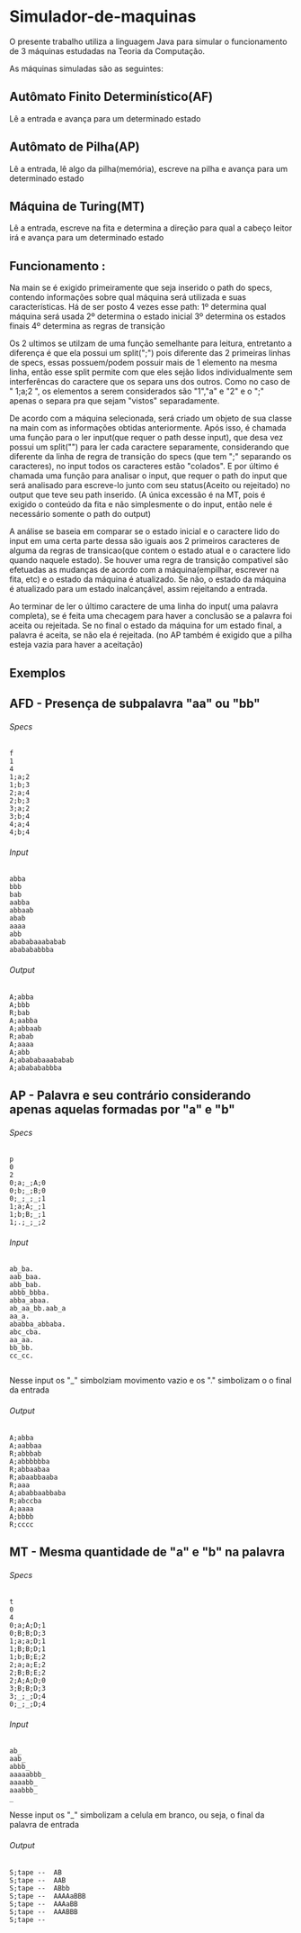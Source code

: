 # Simulador-de-maquinas

O presente trabalho utiliza a linguagem Java para simular o funcionamento de 3 máquinas estudadas na Teoria da Computação.

As máquinas simuladas são as seguintes:

## Autômato Finito Determinístico(AF) 
Lê a entrada e avança para um determinado estado

## Autômato de Pilha(AP) 
Lê a entrada, lê algo da pilha(memória), escreve na pilha e avança para um determinado estado

## Máquina de Turing(MT) 
Lê a entrada, escreve na fita e determina a direção para qual a cabeço leitor irá e avança para um determinado estado


## Funcionamento :
Na main se é exigido primeiramente que seja inserido o path do specs, contendo informações sobre qual máquina será utilizada e suas características.
Há de ser posto 4 vezes esse path:
1º determina qual máquina será usada
2º determina o estado inicial
3º determina os estados finais
4º determina as regras de transição

Os 2 ultimos se utilzam de uma função semelhante para leitura, entretanto a diferença é que ela possui um split(";") pois diferente das 2 primeiras linhas de specs, essas possuem/podem possuir mais de 1 elemento na mesma linha, então esse split permite com que eles sejão lidos individualmente sem interferêncas do caractere que os separa uns dos outros.
Como no caso de " 1;a;2 ", os elementos a serem considerados são "1","a" e "2" e o ";" apenas o separa pra que sejam "vistos" separadamente.

De acordo com a máquina selecionada, será criado um objeto de sua classe na main com as informações obtidas anteriormente. 
Após isso, é chamada uma função para o ler input(que requer o path desse input), que desa vez possui um split("") para ler cada caractere separamente, considerando que diferente da linha de regra de transição do specs (que tem ";" separando os caracteres), no input todos os caracteres estão "colados".
E por último é chamada uma função para analisar o input, que requer o path do input que será analisado para escreve-lo junto com seu status(Aceito ou rejeitado) no output que teve seu path inserido. (A única excessão é na MT, pois é exigido o conteúdo da fita e não simplesmente o do input, então nele é necessário somente o path do output)

A análise se baseia em comparar se o estado inicial e o caractere lido do input em uma certa parte dessa são iguais aos 2 primeiros caracteres de alguma da regras de transicao(que contem o estado atual e o caractere lido quando naquele estado). Se houver uma regra de transição compativel são efetuadas as mudanças de acordo com a máquina(empilhar, escrever na fita, etc) e o estado da máquina é atualizado. Se não, o estado da máquina é atualizado para um estado inalcançável, assim rejeitando a entrada.

Ao terminar de ler o último caractere de uma linha do input( uma palavra completa), se é feita uma checagem para haver a conclusão se a palavra foi aceita ou rejeitada. Se no final o estado da máquina for um estado final, a palavra é aceita, se não ela é rejeitada. (no AP também é exigido que a pilha esteja vazia para haver a aceitação) 

## Exemplos

## AFD - Presença de subpalavra "aa" ou "bb"
###### Specs

```
f
1
4
1;a;2
1;b;3
2;a;4
2;b;3
3;a;2
3;b;4
4;a;4
4;b;4
```

###### Input

```
abba
bbb
bab
aabba
abbaab
abab
aaaa
abb
abababaaababab
ababababbba
```

###### Output

```
A;abba
A;bbb
R;bab
A;aabba
A;abbaab
R;abab
A;aaaa
A;abb
A;abababaaababab
A;ababababbba
```

## AP - Palavra e seu contrário considerando apenas aquelas formadas por "a" e "b"

###### Specs

```
p
0
2
0;a;_;A;0
0;b;_;B;0
0;_;_;_;1
1;a;A;_;1
1;b;B;_;1
1;.;_;_;2

```

###### Input

```
ab_ba.
aab_baa.
abb_bab.
abbb_bbba.
abba_abaa.
ab_aa_bb.aab_a
aa_a.
ababba_abbaba.
abc_cba.
aa_aa.
bb_bb.
cc_cc.
  
```
Nesse input os "_"  simbolziam movimento vazio  e os "." simbolizam o o final da entrada 

###### Output

```
A;abba
A;aabbaa
R;abbbab
A;abbbbbba
R;abbaabaa
R;abaabbaaba
R;aaa
A;ababbaabbaba
R;abccba
A;aaaa
A;bbbb
R;cccc
```

## MT - Mesma quantidade de "a" e "b" na palavra

###### Specs

```
t
0
4
0;a;A;D;1
0;B;B;D;3
1;a;a;D;1
1;B;B;D;1
1;b;B;E;2
2;a;a;E;2
2;B;B;E;2
2;A;A;D;0
3;B;B;D;3
3;_;_;D;4
0;_;_;D;4
```

###### Input

```
ab_
aab_
abbb_
aaaaabbb_
aaaabb_
aaabbb_
_
```
Nesse input os "_" simbolizam a celula em branco, ou seja, o final da palavra de entrada

###### Output

```
S;tape --  AB
S;tape --  AAB
S;tape --  ABbb
S;tape --  AAAAaBBB
S;tape --  AAAaBB
S;tape --  AAABBB
S;tape --  
```
